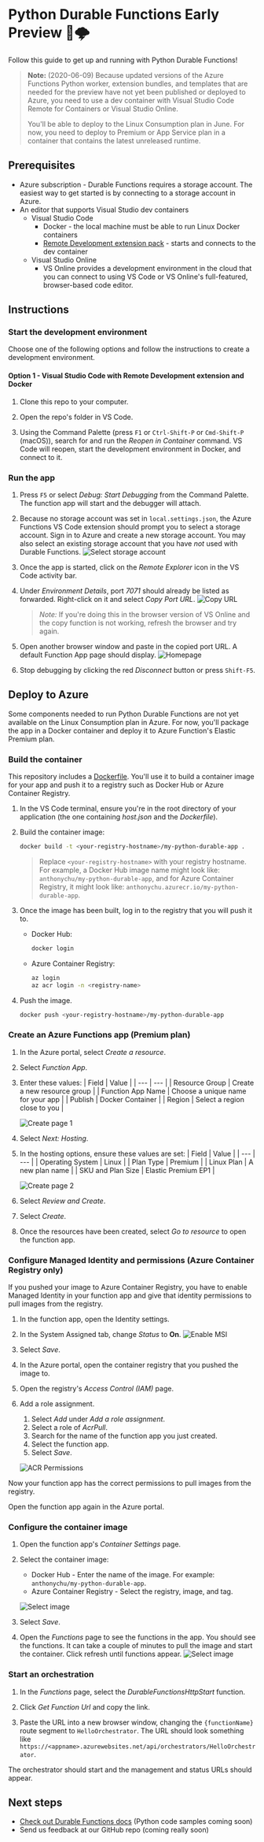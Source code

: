 # Python Durable Functions Early Preview 🐍🌩

Follow this guide to get up and running with Python Durable Functions!

> **Note:** (2020-06-09) Because updated versions of the Azure Functions Python worker, extension bundles, and templates that are needed for the preview have not yet been published or deployed to Azure, you need to use a dev container with Visual Studio Code Remote for Containers or Visual Studio Online.
>
> You'll be able to deploy to the Linux Consumption plan in June. For now, you need to deploy to Premium or App Service plan in a container that contains the latest unreleased runtime.

## Prerequisites

* Azure subscription - Durable Functions requires a storage account. The easiest way to get started is by connecting to a storage account in Azure.
* An editor that supports Visual Studio dev containers
    - Visual Studio Code
        - Docker - the local machine must be able to run Linux Docker containers
        - [Remote Development extension pack](https://marketplace.visualstudio.com/items?itemName=ms-vscode-remote.vscode-remote-extensionpack) - starts and connects to the dev container
    - Visual Studio Online
        - VS Online provides a development environment in the cloud that you can connect to using VS Code or VS Online's full-featured, browser-based code editor. 

## Instructions

### Start the development environment

Choose one of the following options and follow the instructions to create a development environment.

#### Option 1 - Visual Studio Code with Remote Development extension and Docker

1. Clone this repo to your computer.

1. Open the repo's folder in VS Code.

1. Using the Command Palette (press `F1` or `Ctrl-Shift-P` or `Cmd-Shift-P` (macOS)), search for and run the *Reopen in Container* command. VS Code will reopen, start the development environment in Docker, and connect to it.

### Run the app

1. Press `F5` or select *Debug: Start Debugging* from the Command Palette. The function app will start and the debugger will attach.

1. Because no storage account was set in `local.settings.json`, the Azure Functions VS Code extension should prompt you to select a storage account. Sign in to Azure and create a new storage account. You may also select an existing storage account that you have *not* used with Durable Functions.
    ![Select storage account](.devcontainer/media/select-storage.png)

1. Once the app is started, click on the *Remote Explorer* icon in the VS Code activity bar.

1. Under *Environment Details*, port *7071* should already be listed as forwarded. Right-click on it and select *Copy Port URL*.
    ![Copy URL](.devcontainer/media/copy-url.png)

    > *Note:* If you're doing this in the browser version of VS Online and the copy function is not working, refresh the browser and try again.

1. Open another browser window and paste in the copied port URL. A default Function App page should display.
    ![Homepage](.devcontainer/media/homepage.png)

1. Stop debugging by clicking the red *Disconnect* button or press `Shift-F5`.

## Deploy to Azure

Some components needed to run Python Durable Functions are not yet available on the Linux Consumption plan in Azure. For now, you'll package the app in a Docker container and deploy it to Azure Function's Elastic Premium plan.

### Build the container

This repository includes a [Dockerfile](./Dockerfile). You'll use it to build a container image for your app and push it to a registry such as Docker Hub or Azure Container Registry.

1. In the VS Code terminal, ensure you're in the root directory of your application (the one containing *host.json* and the *Dockerfile*).

1. Build the container image:
    ```bash
    docker build -t <your-registry-hostname>/my-python-durable-app .
    ```
    > Replace `<your-registry-hostname>` with your registry hostname. For example, a Docker Hub image name might look like: `anthonychu/my-python-durable-app`, and for Azure Container Registry, it might look like: `anthonychu.azurecr.io/my-python-durable-app`.

1. Once the image has been built, log in to the registry that you will push it to.
    - Docker Hub:
        ```bash
        docker login
        ```
    - Azure Container Registry:
        ```bash
        az login
        az acr login -n <registry-name>
        ```

1. Push the image.
    ```bash
    docker push <your-registry-hostname>/my-python-durable-app
    ```

### Create an Azure Functions app (Premium plan)

1. In the Azure portal, select *Create a resource*.

1. Select *Function App*.

1. Enter these values:
    | Field | Value |
    | --- | --- |
    | Resource Group | Create a new resource group |
    | Function App Name | Choose a unique name for your app |
    | Publish | Docker Container |
    | Region | Select a region close to you |

    ![Create page 1](.devcontainer/media/azure-create1.png)

1. Select *Next: Hosting*.

1. In the hosting options, ensure these values are set:
    | Field | Value |
    | --- | --- |
    | Operating System | Linux |
    | Plan Type | Premium |
    | Linux Plan | A new plan name |
    | SKU and Plan Size | Elastic Premium EP1 |

    ![Create page 2](.devcontainer/media/azure-create1.png)

1. Select *Review and Create*.

1. Select *Create*.

1. Once the resources have been created, select *Go to resource* to open the function app.

### Configure Managed Identity and permissions (Azure Container Registry only)

If you pushed your image to Azure Container Registry, you have to enable Managed Identity in your function app and give that identity permissions to pull images from the registry.

1. In the function app, open the Identity settings.

1. In the System Assigned tab, change *Status* to **On**.
    ![Enable MSI](.devcontainer/media/configure-msi.png)

1. Select *Save*.

1. In the Azure portal, open the container registry that you pushed the image to.

1. Open the registry's *Access Control (IAM)* page.

1. Add a role assignment.
    1. Select *Add* under *Add a role assignment*.
    1. Select a role of *AcrPull*.
    1. Search for the name of the function app you just created.
    1. Select the function app.
    1. Select *Save*.

    ![ACR Permissions](.devcontainer/media/acr-permissions.png)

Now your function app has the correct permissions to pull images from the registry.

Open the function app again in the Azure portal.

### Configure the container image

1. Open the function app's *Container Settings* page.

1. Select the container image:
    - Docker Hub - Enter the name of the image. For example: `anthonychu/my-python-durable-app`.
    - Azure Container Registry - Select the registry, image, and tag.

    ![Select image](.devcontainer/media/select-image.png)

1. Select *Save*. 

1. Open the *Functions* page to see the functions in the app. You should see the functions. It can take a couple of minutes to pull the image and start the container. Click refresh until functions appear.
    ![Select image](.devcontainer/media/see-functions.png)

### Start an orchestration

1. In the *Functions* page, select the *DurableFunctionsHttpStart* function.

1. Click *Get Function Url* and copy the link.

1. Paste the URL into a new browser window, changing the `{functionName}` route segment to `HelloOrchestrator`. The URL should look something like `https://<appname>.azurewebsites.net/api/orchestrators/HelloOrchestrator`.

The orchestrator should start and the management and status URLs should appear.

## Next steps

* [Check out Durable Functions docs](https://docs.microsoft.com/en-us/azure/azure-functions/durable/durable-functions-overview?tabs=python) (Python code samples coming soon)
* Send us feedback at our GitHub repo (coming really soon)
